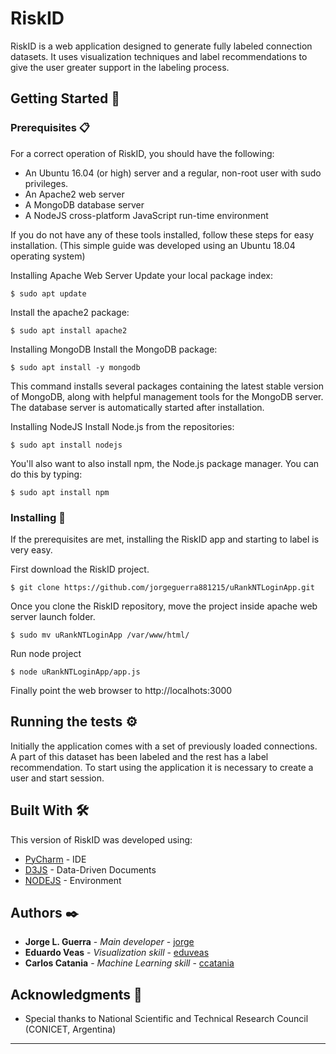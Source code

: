 # RiskID

RiskID is a web application designed to generate fully labeled connection datasets. It uses visualization techniques and label recommendations to give the user greater support in the labeling process.
## Getting Started 🚀

### Prerequisites 📋
For a correct operation of RiskID, you should have the following:
 - An Ubuntu 16.04 (or high) server and a regular, non-root user with sudo privileges.
 - An Apache2 web server
 - A MongoDB database server
 - A NodeJS cross-platform JavaScript run-time environment

If you do not have any of these tools installed, follow these steps for easy installation. (This simple guide was developed using an Ubuntu 18.04 operating system)

Installing Apache Web Server
Update your local package index:
```
$ sudo apt update
```
Install the apache2 package:
```
$ sudo apt install apache2
```

Installing MongoDB
Install the MongoDB package:
```
$ sudo apt install -y mongodb
```
This command installs several packages containing the latest stable version of MongoDB, along with helpful management tools for the MongoDB server. The database server is automatically started after installation.

Installing NodeJS
Install Node.js from the repositories:
```
$ sudo apt install nodejs
```
You'll also want to also install npm, the Node.js package manager. You can do this by typing:
```
$ sudo apt install npm
```


### Installing 🔧

If the prerequisites are met, installing the RiskID app and starting to label is very easy.

First download the RiskID project.
```
$ git clone https://github.com/jorgeguerra881215/uRankNTLoginApp.git
```

Once you clone the RiskID repository, move the project inside apache web server launch folder.
```
$ sudo mv uRankNTLoginApp /var/www/html/
```

Run node project
```
$ node uRankNTLoginApp/app.js
```

Finally point the web browser to http://localhots:3000


## Running the tests ⚙️

Initially the application comes with a set of previously loaded connections. A part of this dataset has been labeled and the rest has a label recommendation. To start using the application it is necessary to create a user and start session.


## Built With 🛠️

This version of RiskID was developed using:
* [PyCharm](https://www.jetbrains.com/pycharm/) - IDE
* [D3JS](https://d3js.org/) -  Data-Driven Documents
* [NODEJS](https://nodejs.org/) - Environment


## Authors ✒️

* **Jorge L. Guerra** - *Main developer* - [jorge](https://github.com/jorgeguerra881215)
* **Eduardo Veas** - *Visualization skill* - [eduveas]()
* **Carlos Catania** - *Machine Learning skill* - [ccatania]()


## Acknowledgments 🎁

* Special thanks to National Scientific and Technical Research Council (CONICET, Argentina)

---
